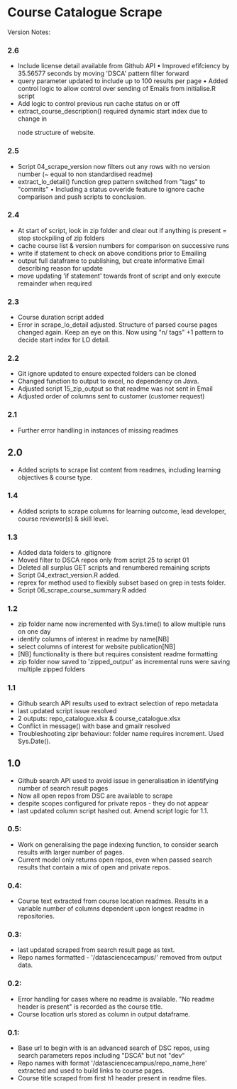 # Course Catalogue Scrape

Version Notes:

### 2.6
* Include license detail available from Github API
• Improved efifciency by 35.56577 seconds by moving 'DSCA' pattern filter forward
* query parameter updated to include up to 100 results per page
• Added control logic to allow control over sending of Emails from initialise.R script
* Add logic to control previous run cache status on or off
* extract_course_description() required dynamic start index due to change in <p> node structure of website.


### 2.5

* Script 04_scrape_version now filters out any rows with no version number (~ equal to non standardised readme)
* extract_lo_detail() function grep pattern switched from "tags" to "commits"
• Including a status ovveride feature to ignore cache comparison and push scripts to conclusion.

### 2.4

* At start of script, look in zip folder and clear out if anything is present = stop stockpiling of zip folders
* cache course list & version numbers for comparison on successive runs
* write if statement to check on above conditions prior to Emailing
* output full dataframe to publishing, but create informative Email describing reason for update
* move updating 'if statement' towards front of script and only execute remainder when required


### 2.3

* Course duration script added
* Error in scrape_lo_detail adjusted. Structure of parsed course pages changed again. Keep an eye on this. Now using "n/          tags" +1 pattern to decide start index for LO detail.


### 2.2

* Git ignore updated to ensure expected folders can be cloned
* Changed function to output to excel, no dependency on Java.
* Adjusted script 15_zip_output so that readme was not sent in Email
* Adjusted order of columns sent to customer (customer request)

### 2.1

* Further error handling in instances of missing readmes

## 2.0

* Added scripts to scrape list content from readmes, including learning objectives & course type.


### 1.4

* Added scripts to scrape columns for learning outcome, lead developer, course reviewer(s) & skill level.


### 1.3

* Added data folders to .gitignore
* Moved filter to DSCA repos only from script 25 to script 01
* Deleted all surplus GET scripts and renumbered remaining scripts
* Script 04_extract_version.R added.
* reprex for method used to flexibly subset based on grep in tests folder.
* Script 06_scrape_course_summary.R added 

### 1.2

* zip folder name now incremented with Sys.time() to allow multiple runs on one day
* identify columns of interest in readme by name[NB]
* select columns of interest for website publication[NB]
* [NB] functionality is there but requires consistent readme formatting
* zip folder now saved to 'zipped_output' as incremental runs were saving multiple zipped folders


### 1.1

* Github search API results used to extract selection of repo metadata
* last updated script issue resolved
* 2 outputs: repo_catalogue.xlsx & course_catalogue.xlsx
* Conflict in message() with base and gmailr resolved
* Troubleshooting zipr behaviour: folder name requires increment. Used Sys.Date().


## 1.0

* Github search API used to avoid issue in generalisation in identifying number of search result pages
* Now all open repos from DSC are available to scrape
* despite scopes configured for private repos - they do not appear
* last updated column script hashed out. Amend script logic for 1.1.

### 0.5:

* Work on generalising the page indexing function, to consider search results with larger number of pages. <ongoing>
* Current model only returns open repos, even when passed search results that contain a mix of open and private repos. 

### 0.4:

* Course text extracted from course location readmes. Results in a variable number of columns dependent upon longest readme in repositories. 

### 0.3: 

* last updated scraped from search result page as text.
* Repo names formatted - '/datasciencecampus/' removed from output data.


### 0.2:

* Error handling for cases where no readme is available. "No readme header is present" is recorded as the course title.
* Course location urls stored as column in output dataframe. 


### 0.1: 

* Base url to begin with is an advanced search of DSC repos, using search parameters repos including "DSCA" but not "dev"
* Repo names with format '/datasciencecampus/repo_name_here' extracted and used to build links to course pages.
* Course title scraped from first h1 header present in readme files. 